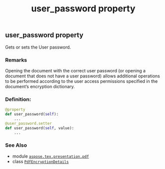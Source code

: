 ﻿---
title: user_password property
second_title: Aspose.TeX for Python via .NET API References
description: 
type: docs
weight: 60
url: /python-net/aspose.tex.presentation.pdf/pdfencryptiondetails/user_password/
is_root: false
---

## user_password property


Gets or sets the User password.

### Remarks 


Opening the document with the correct user password (or opening a document
that does not have a user password) allows additional operations to be
performed according to the user access permissions specified in the document’s
encryption dictionary.
### Definition:
```python
@property
def user_password(self):
    ...
@user_password.setter
def user_password(self, value):
    ...
```

### See Also
* module [`aspose.tex.presentation.pdf`](../../)
* class [`PdfEncryptionDetails`](/tex/python-net/aspose.tex.presentation.pdf/pdfencryptiondetails)
